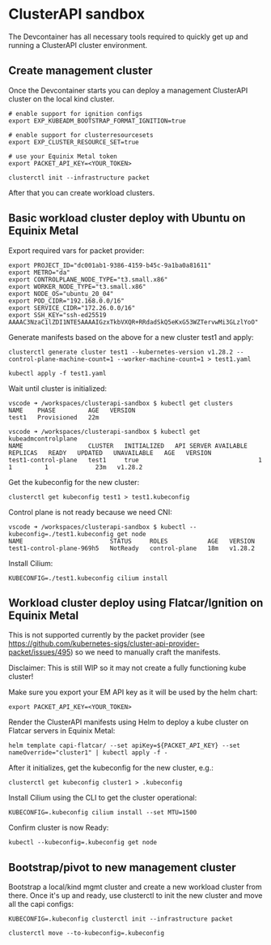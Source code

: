 # ClusterAPI sandbox

The Devcontainer has all necessary tools required to quickly get up and running a ClusterAPI cluster environment.

## Create management cluster

Once the Devcontainer starts you can deploy a management ClusterAPI cluster on the local kind cluster.

```
# enable support for ignition configs
export EXP_KUBEADM_BOOTSTRAP_FORMAT_IGNITION=true

# enable support for clusterresourcesets
export EXP_CLUSTER_RESOURCE_SET=true

# use your Equinix Metal token
export PACKET_API_KEY=<YOUR_TOKEN>

clusterctl init --infrastructure packet
```

After that you can create workload clusters.


## Basic workload cluster deploy with Ubuntu on Equinix Metal

Export required vars for packet provider:
```
export PROJECT_ID="dc001ab1-9386-4159-b45c-9a1ba0a81611"
export METRO="da"
export CONTROLPLANE_NODE_TYPE="t3.small.x86"
export WORKER_NODE_TYPE="t3.small.x86"
export NODE_OS="ubuntu_20_04"
export POD_CIDR="192.168.0.0/16"
export SERVICE_CIDR="172.26.0.0/16"
export SSH_KEY="ssh-ed25519 AAAAC3NzaC1lZDI1NTE5AAAAIGzxTkbVXQR+RRdadSkQ5eKxG53WZTervwMi3GLzlYoO"
```

Generate manifests based on the above for a new cluster test1 and apply:
```
clusterctl generate cluster test1 --kubernetes-version v1.28.2 --control-plane-machine-count=1 --worker-machine-count=1 > test1.yaml

kubectl apply -f test1.yaml
```

Wait until cluster is initialized:
```
vscode ➜ /workspaces/clusterapi-sandbox $ kubectl get clusters
NAME    PHASE         AGE   VERSION
test1   Provisioned   22m   

vscode ➜ /workspaces/clusterapi-sandbox $ kubectl get kubeadmcontrolplane
NAME                  CLUSTER   INITIALIZED   API SERVER AVAILABLE   REPLICAS   READY   UPDATED   UNAVAILABLE   AGE   VERSION
test1-control-plane   test1     true                                 1                  1         1             23m   v1.28.2
```

Get the kubeconfig for the new cluster:
```
clusterctl get kubeconfig test1 > test1.kubeconfig
```

Control plane is not ready because we need CNI:
```
vscode ➜ /workspaces/clusterapi-sandbox $ kubectl --kubeconfig=./test1.kubeconfig get node
NAME                        STATUS     ROLES           AGE   VERSION
test1-control-plane-969h5   NotReady   control-plane   18m   v1.28.2
```

Install Cilium:
```
KUBECONFIG=./test1.kubeconfig cilium install
```

## Workload cluster deploy using Flatcar/Ignition on Equinix Metal

This is not supported currently by the packet provider (see https://github.com/kubernetes-sigs/cluster-api-provider-packet/issues/495) so we need to manually craft the manifests.

Disclaimer: This is still WIP so it may not create a fully functioning kube cluster!

Make sure you export your EM API key as it will be used by the helm chart:
```
export PACKET_API_KEY=<YOUR_TOKEN>
```

Render the ClusterAPI manifests using Helm to deploy a kube cluster on Flatcar servers in Equinix Metal:
```
helm template capi-flatcar/ --set apiKey=${PACKET_API_KEY} --set nameOverride="cluster1" | kubectl apply -f -
```

After it initializes, get the kubeconfig for the new cluster, e.g.:
```
clusterctl get kubeconfig cluster1 > .kubeconfig
```

Install Cilium using the CLI to get the cluster operational:
```
KUBECONFIG=.kubeconfig cilium install --set MTU=1500
```

Confirm cluster is now Ready:
```
kubectl --kubeconfig=.kubeconfig get node
```

## Bootstrap/pivot to new management cluster

Bootstrap a local/kind mgmt cluster and create a new workload cluster from there.
Once it's up and ready, use clusterctl to init the new cluster and move all the capi configs:

```
KUBECONFIG=.kubeconfig clusterctl init --infrastructure packet
```

```
clusterctl move --to-kubeconfig=.kubeconfig
```
